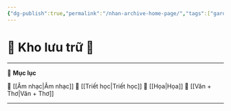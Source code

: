 ```yaml
---
{"dg-publish":true,"permalink":"/nhan-archive-home-page/","tags":["gardenEntry"],"created":"2025-01-18T10:12:25.191+00:00","updated":"2025-01-18T12:52:15.524+00:00"}
---
```



# 📁 **Kho lưu trữ** 📁

---

📜 **Mục lục**  

📁 [[Âm nhạc\|Âm nhạc]] 
📁 [[Triết học\|Triết học]] 
📁 [[Họa\|Họa]] 
📁 [[Văn + Thơ\|Văn + Thơ]]

---













